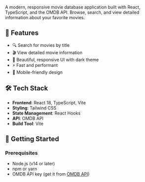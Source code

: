 A modern, responsive movie database application built with React, TypeScript, and the OMDB API. Browse, search, and view detailed information about your favorite movies.

## 🚀 Features

- 🔍 Search for movies by title
- 🎬 View detailed movie information
- 🎨 Beautiful, responsive UI with dark theme
- ⚡ Fast and performant
- 📱 Mobile-friendly design

## 🛠️ Tech Stack

- **Frontend**: React 18, TypeScript, Vite
- **Styling**: Tailwind CSS
- **State Management**: React Hooks
- **API**: OMDB API
- **Build Tool**: Vite

## 🚀 Getting Started

### Prerequisites

- Node.js (v14 or later)
- npm or yarn
- OMDB API key (get it from [OMDB API](http://www.omdbapi.com/apikey.aspx))
